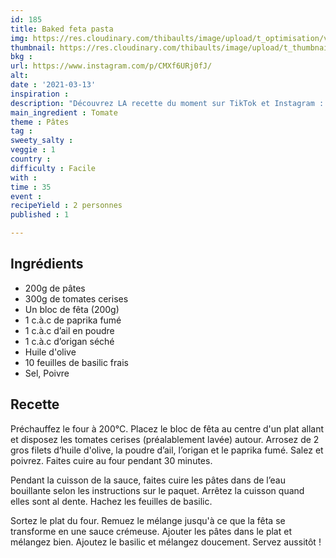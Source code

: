 ```yaml
---
id: 185
title: Baked feta pasta
img: https://res.cloudinary.com/thibaults/image/upload/t_optimisation/v1615660332/Recipes/20210313_baked_feta_pasta.jpg
thumbnail: https://res.cloudinary.com/thibaults/image/upload/t_thumbnail_josie/v1615660332/Recipes/20210313_baked_feta_pasta.jpg
bkg : 
url: https://www.instagram.com/p/CMXf6URj0fJ/
alt: 
date : '2021-03-13'
inspiration : 
description: "Découvrez LA recette du moment sur TikTok et Instagram : des pâtes avec une sauce à la fêta"
main_ingredient : Tomate
theme : Pâtes
tag : 
sweety_salty : 
veggie : 1
country : 
difficulty : Facile
with : 
time : 35
event : 
recipeYield : 2 personnes
published : 1

---
```


## Ingrédients
 - 200g de pâtes
 - 300g de tomates cerises
 - Un bloc de fêta (200g)
 - 1 c.à.c de paprika fumé
 - 1 c.à.c d’ail en poudre
 - 1 c.à.c d’origan séché
 - Huile d'olive
 - 10 feuilles de basilic frais
 - Sel, Poivre

## Recette
Préchauffez le four à 200°C. Placez le bloc de fêta au centre d'un plat allant et disposez les tomates cerises (préalablement lavée) autour. Arrosez de 2 gros filets d’huile d'olive, la poudre d’ail, l’origan et le paprika fumé. Salez et poivrez. Faites cuire au four pendant 30 minutes.

Pendant la cuisson de la sauce, faites cuire les pâtes dans de l’eau bouillante selon les instructions sur le paquet. Arrêtez la cuisson quand elles sont al dente. Hachez les feuilles de basilic.

Sortez le plat du four. Remuez le mélange jusqu'à ce que la fêta se transforme en une sauce crémeuse. Ajouter les pâtes dans le plat et mélangez bien. Ajoutez le basilic et mélangez doucement. Servez aussitôt !